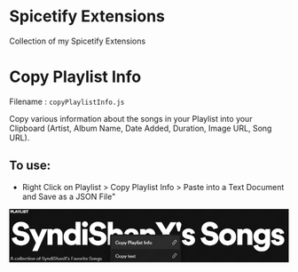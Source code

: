 # Spicetify Extensions
Collection of my Spicetify Extensions

# Copy Playlist Info
Filename : `copyPlaylistInfo.js`

Copy various information about the songs in your Playlist into your Clipboard (Artist, Album Name, Date Added, Duration, Image URL, Song URL).

## To use:

* Right Click on Playlist > Copy Playlist Info > Paste into a Text Document and Save as a JSON File" 

![Preview](https://raw.githubusercontent.com/SyndiShanX/spicetify-extensions/main/copyPlaylistInfo/preview.jpg)
